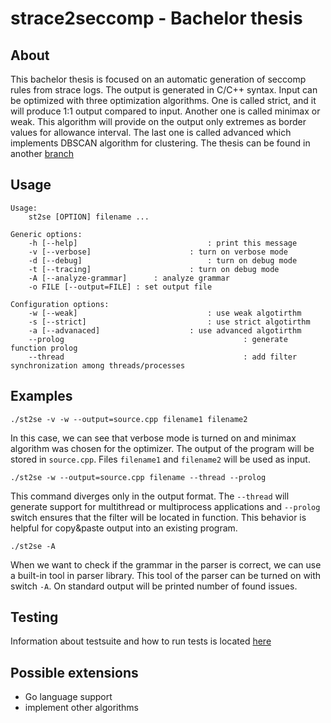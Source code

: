 # strace2seccomp - Bachelor thesis



## About
This bachelor thesis is focused on an automatic generation of seccomp rules from
strace logs. The output is generated in C/C++ syntax. Input can be optimized
with three optimization algorithms. One is called strict, and it will produce
1:1 output compared to input. Another one is called minimax or weak. This
algorithm will provide on the output only extremes as border values for
allowance interval.  The last one is called advanced which implements DBSCAN
algorithm for clustering. The thesis can be found in another
[branch](./blob/thesis/testsuite/)

## Usage

	Usage:
		st2se [OPTION] filename ...

	Generic options:
	    -h [--help]								: print this message
	    -v [--verbose]						: turn on verbose mode
	    -d [--debug]							: turn on debug mode
	    -t [--tracing]						: turn on debug mode
	    -A [--analyze-grammar]		: analyze grammar
	    -o FILE [--output=FILE]	: set output file

	Configuration options:
	    -w [--weak]								: use weak algotirthm
	    -s [--strict]							: use strict algotirthm
	    -a [--advanaced]					: use advanced algotirthm
	    --prolog										: generate function prolog
	    --thread										: add filter synchronization among threads/processes

## Examples

	./st2se -v -w --output=source.cpp filename1 filename2

In this case, we can see that verbose mode is turned on and minimax algorithm
was chosen for the optimizer. The output of the program will be stored in
`source.cpp`. Files `filename1` and `filename2` will be used as input.

	./st2se -w --output=source.cpp filename --thread --prolog

This command diverges only in the output format. The `--thread` will generate
support for multithread or multiprocess applications and `--prolog` switch
ensures that the filter will be located in function. This behavior is helpful
for copy&paste output into an existing program.

	./st2se -A

When we want to check if the grammar in the parser is correct, we can use a
built-in tool in parser library. This tool of the parser can be turned on with
switch `-A`. On standard output will be printed number of found issues.

## Testing
Information about testsuite and how to run tests is located
[here](./blob/source/testsuite/README.md)

## Possible extensions
- Go language support
- implement other algorithms
